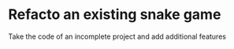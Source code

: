 # Refacto an existing snake game
Take the code of an incomplete project and add additional features 
